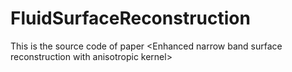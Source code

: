 # FluidSurfaceReconstruction
This is the source code of paper &lt;Enhanced narrow band surface reconstruction with anisotropic kernel>
